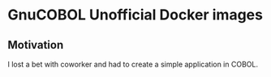 # GnuCOBOL Unofficial Docker images

## Motivation

I lost a bet with coworker and had to create
a simple application in COBOL.
